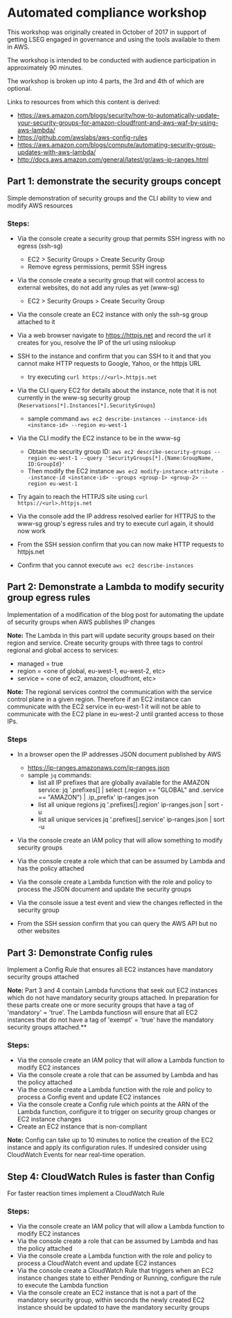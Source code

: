 # Automated compliance workshop
This workshop was originally created in October of 2017 in support of getting LSEG engaged in governance and using the tools available to them in AWS.

The workshop is intended to be conducted with audience participation in approximately 90 minutes.

The workshop is broken up into 4 parts, the 3rd and 4th of which are optional.

Links to resources from which this content is derived:
- https://aws.amazon.com/blogs/security/how-to-automatically-update-your-security-groups-for-amazon-cloudfront-and-aws-waf-by-using-aws-lambda/
- https://github.com/awslabs/aws-config-rules
- https://aws.amazon.com/blogs/compute/automating-security-group-updates-with-aws-lambda/
- http://docs.aws.amazon.com/general/latest/gr/aws-ip-ranges.html

## Part 1: demonstrate the security groups concept
Simple demonstration of security groups and the CLI ability to view and modify AWS resources

### Steps:
- Via the console create a security group that permits SSH ingress with no egress (ssh-sg) 
  
  - EC2 > Security Groups > Create Security Group
  - Remove egress permissions, permit SSH ingress
- Via the console create a security group that will control access to external websites, do not add any rules as yet (www-sg)
  
  - EC2 > Security Groups > Create Security Group
- Via the console create an EC2 instance with only the ssh-sg group attached to it
- Via a web browser navigate to https://httpjs.net and record the url it creates for you, resolve the IP of the url using nslookup
- SSH to the instance and confirm that you can SSH to it and that you cannot make HTTP requests to Google, Yahoo, or the httpjs URL
  - try executing ```curl https://<url>.httpjs.net```
- Via the CLI query EC2 for details about the instance, note that it is not currently in the www-sg security group (```Reservations[*].Instances[*].SecurityGroups```)
  - sample command ```aws ec2 describe-instances --instance-ids <instance-id> --region eu-west-1```
- Via the CLI modify the EC2 instance to be in the www-sg
  - Obtain the security group ID: ```aws ec2 describe-security-groups --region eu-west-1 --query 'SecurityGroups[*].{Name:GroupName, ID:GroupId}'```
  - Then modify the EC2 instance ```aws ec2 modify-instance-attribute --instance-id <instance-id> --groups <group-1> <group-2> --region eu-west-1```
- Try again to reach the HTTPJS site using ```curl https://<url>.httpjs.net```
- Via the console add the IP address resolved earlier for HTTPJS to the www-sg group's egress rules and try to execute curl again, it should now work
- From the SSH session confirm that you can now make HTTP requests to httpjs.net
- Confirm that you cannot execute ```aws ec2 describe-instances```

## Part 2: Demonstrate a Lambda to modify security group egress rules
Implementation of a modification of the blog post for automating the update of security groups when AWS publishes IP changes

**Note:**
The Lambda in this part will update security groups based on their region and service.  Create security groups with three tags to control regional and global access to services: 
- managed = true
- region = <one of global, eu-west-1, eu-west-2, etc>
- service = <one of ec2, amazon, cloudfront, etc>

**Note:**
The regional services control the communication with the service control plane in a given region.  Therefore if an EC2 instance can communicate with the EC2 service in eu-west-1 it will not be able to communicate with the EC2 plane in eu-west-2 until granted access to those IPs.

### Steps
- In a browser open the IP addresses JSON document published by AWS
  - https://ip-ranges.amazonaws.com/ip-ranges.json
  - sample ```jq``` commands:
    - list all IP prefixes that are globally available for the AMAZON service:
      jq '.prefixes[] | select (.region == "GLOBAL" and .service == "AMAZON") | .ip_prefix' ip-ranges.json
    - list all unique regions
      jq '.prefixes[].region' ip-ranges.json | sort -u
    - list all unique services
      jq '.prefixes[].service' ip-ranges.json | sort -u

- Via the console create an IAM policy that will allow something to modify security groups
- Via the console create a role which that can be assumed by Lambda and has the policy attached
- Via the console create a Lambda function with the role and policy to process the JSON document and update the security groups
- Via the console issue a test event and view the changes reflected in the security group
- From the SSH session confirm that you can query the AWS API but no other websites

## Part 3: Demonstrate Config rules

Implement a Config Rule that ensures all EC2 instances have mandatory security groups attached 

**Note:** Part 3 and 4 contain Lambda functions that seek out EC2 instances which do not have mandatory security groups attached.  In preparation for these parts create one or more security groups that have a tag of 'mandatory' = 'true'.  The Lambda functiosn will ensure that all EC2 instances that do not have a tag of 'exempt' = 'true' have the mandatory security groups attached.**

### Steps:
- Via the console create an IAM policy that will allow a Lambda function to modify EC2 instances
- Via the console create a role that can be assumed by Lambda and has the policy attached
- Via the console create a Lambda function with the role and policy to process a Config event and update EC2 instances
- Via the console create a Config rule which points at the ARN of the Lambda function, configure it to trigger on security group changes or EC2 instance changes
- Create an EC2 instance that is non-compliant

**Note:** Config can take up to 10 minutes to notice the creation of the EC2 instance and apply its configuration rules.  If undesired consider using CloudWatch Events for near real-time operation.

## Step 4: CloudWatch Rules is faster than Config

For faster reaction times implement a CloudWatch Rule

### Steps:
- Via the console create an IAM policy that will allow a Lambda function to modify EC2 instances
- Via the console create a role that can be assumed by Lambda and has the policy attached
- Via the console create a Lambda function with the role and policy to process a CloudWatch event and update EC2 instances
- Via the console create a CloudWatch Rule that triggers when an EC2 instance changes state to either Pending or Running, configure the rule to execute the Lambda function
- Via the console create an EC2 instance that is not a part of the mandatory security group, within seconds the newly created EC2 instance should be updated to have the mandatory security groups

